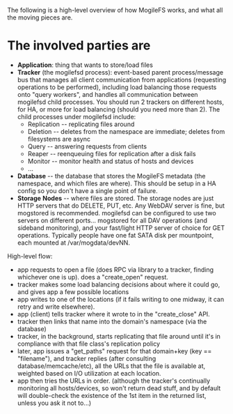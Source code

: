 The following is a high-level overview of how MogileFS works, and what all the moving pieces are.

# The involved parties are #

  * **Application**: thing that wants to store/load files
  * **Tracker** (the mogilefsd process): event-based parent process/message bus that manages all client communication from applications (requesting operations to be performed), including load balancing those requests onto "query workers", and handles all communication between mogilefsd child processes. You should run 2 trackers on different hosts, for HA, or more for load balancing (should you need more than 2). The child processes under mogilefsd include:
    * Replication -- replicating files around
    * Deletion -- deletes from the namespace are immediate; deletes from filesystems are async
    * Query -- answering requests from clients
    * Reaper -- reenqueuing files for replication after a disk fails
    * Monitor -- monitor health and status of hosts and devices
    * ...
  * **Database** -- the database that stores the MogileFS metadata (the namespace, and which files are where). This should be setup in a HA config so you don't have a single point of failure.
  * **Storage** **Nodes** -- where files are stored. The storage nodes are just HTTP servers that do DELETE, PUT, etc. Any WebDAV server is fine, but mogstored is recommended. mogilefsd can be configured to use two servers on different ports... mogstored for all DAV operations (and sideband monitoring), and your fast/light HTTP server of choice for GET operations. Typically people have one fat SATA disk per mountpoint, each mounted at /var/mogdata/devNN.

High-level flow:

  * app requests to open a file (does RPC via library to a tracker, finding whichever one is up). does a "create\_open" request.
  * tracker makes some load balancing decisions about where it could go, and gives app a few possible locations
  * app writes to one of the locations (if it fails writing to one midway, it can retry and write elsewhere).
  * app (client) tells tracker where it wrote to in the "create\_close" API.
  * tracker then links that name into the domain's namespace (via the database)
  * tracker, in the background, starts replicating that file around until it's in compliance with that file class's replication policy
  * later, app issues a "get\_paths" request for that domain+key (key == "filename"), and tracker replies (after consulting database/memcache/etc), all the URLs that the file is available at, weighted based on I/O utilization at each location.
  * app then tries the URLs in order. (although the tracker's continually monitoring all hosts/devices, so won't return dead stuff, and by default will double-check the existence of the 1st item in the returned list, unless you ask it not to...)